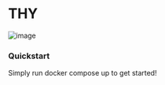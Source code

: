 # THY
![image](https://github.com/user-attachments/assets/45878541-24ca-4ec3-8357-ab14c525c62c)

### Quickstart
Simply run docker compose up to get started!
